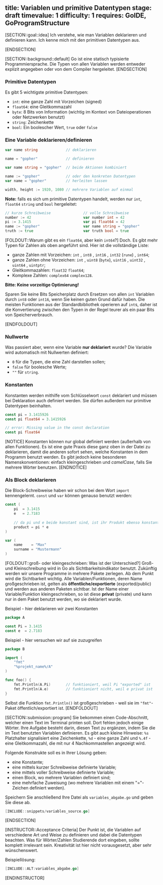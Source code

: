 title: Variablen und primitive Datentypen
stage: draft
timevalue: 1
difficulty: 1
requires: GoIDE, GoProgramStructure
---

[SECTION::goal::idea]
Ich verstehe, wie man Variablen deklarieren und definieren kann. Ich kenne mich mit den primitiven Datentypen aus.

[ENDSECTION]

[SECTION::background::default]
Go ist eine statisch typisierte Programmiersprache. Die Typen von allen Variablen werden entweder explizit angegeben oder von dem Compiler hergeleitet.
[ENDSECTION]

### Primitive Datentypen

Es gibt 5 wichtigste primitive Datentypen:

* `int`: eine ganze Zahl mit Vorzeichen (signed)
* `float64`: eine Gleitkommazahl
* `byte`: 8 Bits von Information (wichtig im Kontext von Dateioperationen oder Netzwerken benutzt)
* `string`: Zeichenkette
* `bool`: Ein boolescher Wert, `true` oder `false`

### Eine Variable deklarieren/definieren
```go
var name string             // deklarieren

name = "gopher"             // definieren

var name string = "gopher"  // beide Aktionen kombiniert

name := "gopher"            // oder den konkreten Datentypen
var name = "gopher"         // herleiten lassen

width, height := 1920, 1080 // mehrere Variablen auf einmal
```

__Note:__ falls es sich um primitive Datentypen handelt, werden nur `int`, `float64` `string` und `bool` hergeleitet:
```go
// kurze Schreibweise               // volle Schreibweise
number := 42                        var number int = 42
pi := 3.1415                        var pi float64 = 42
name := "gopher"                    var name string = "gopher"
truth := true                       var truth bool = true
```

[FOLDOUT::Warum gibt es ein `float64`, aber kein `int64`?]
Doch. Es gibt mehr Typen für Zahlen als oben angeführt sind. Hier ist die vollständige Liste:

* ganze Zahlen mit Vorzeichen: `int` , `int8` , `int16` , `int32` (`rune`) , `int64`;
* ganze Zahlen ohne Vorzeichen: `int` , `uint8` (`byte`), `uint16` , `uint32` , `uint64` , `uintptr`;
* Gleitkommazahlen: `float32` `float64`;
* Komplexe Zahlen: `complex64` `complex128`.

__Bitte: Keine vorzeitige Optimierung!__

Sparen Sie keine Bits Speicherplatz durch Ersetzen von allen `int` Variablen durch `int8` oder `int16`, wenn Sie keinen guten Grund dafür haben. Die meisten Funktionen aus der Standardbibliothek operieren auf `int`s, daher ist die Konvertierung zwischen den Typen in der Regel teurer als ein paar Bits von Speicherverbrauch.

[ENDFOLDOUT]

[//]: # (Komplexere Datentypen werden ohne Ausnahmen hergeleitet, daher ist die kurze Schreibweise im Go-Universum bevorzugt.)

### Nullwerte
Was passiert aber, wenn eine Variable __nur deklariert__ wurde? Die Variable wird automatisch mit Nullwerten definiert:

* `0` für die Typen, die eine Zahl darstellen sollen;
* `false` für boolesche Werte;
* `""` für `string`.

[//]: # (* zusammengesetzte Datentypen behalten dabei ihre Struktur, aber die Werte von den einzelnen Feldern werden ebenfalls mit Nullwerten definiert. )

### Konstanten
Konstanten werden mithilfe vom Schlüsselwort `const` deklariert und müssen bei Deklaration auch definiert werden. Sie dürfen außerdem nur primitive Datentypen beinhalten.
```go
const pi = 3.1415926
const pi float64 = 3.1415926

// error: Missing value in the const declaration
const pi float64
```

[NOTICE]
Konstanten können nur global definiert werden (außerhalb von allen Funktionen). Es ist eine gute Praxis diese ganz oben in der Datei zu deklarieren, damit die anderen sofort sehen, welche Konstanten in dem Programm benutzt werden. Es gibt jedoch keine besonderen Namenskonventionen: einfach kleingeschrieben und _camelCase_, falls Sie mehrere Wörter benutzen.
[ENDNOTICE]

### Als Block deklarieren
Die Block-Schreibweise haben wir schon bei dem Wort `import` kennengelernt. `const` und `var` können genauso benutzt werden:
```go
const (
    pi  = 3.1415
    e   = 2.7183
    
    // da pi und e beide konstant sind, ist ihr Produkt ebenso konstant
    product = pi * e
)

var (
    name    = "Max"
    surname = "Mustermann"
)
```

[FOLDOUT::groß- oder kleingeschrieben: Was ist der Unterschied?]
Groß- und Kleinschreibung wird in Go als Sichtbarkeitsindikator benutzt. Zukünftig werden wir unsere Programme in mehrere Pakete zerlegen. Ab dem Punkt wird die Sichtbarkeit wichtig. Alle Variablen/Funktionen, deren Name großgeschrieben ist, gelten als __öffentliche/exportierte__ (exported/public) und werden aus anderen Paketen sichtbar. Ist der Name einer Variable/Funktion kleingeschrieben, so ist diese __privat__ (private) und kann nur in dem Paket benutzt werden, wo sie deklariert wurde.

Beispiel - hier deklarieren wir zwei Konstanten
```go
package A

const Pi = 3.1415
const e  = 2.7183
```

Beispiel - hier versuchen wir auf sie zuzugreifen
```go
package B

import (
    "fmt"
    "%projekt_name%/A"
)

func foo() {
    fmt.Println(A.Pi)       // funktioniert, weil Pi "exported" ist
    fmt.Println(A.e)        // funktioniert nicht, weil e privat ist
}
```

Selbst die Funktion `fmt.Println()` ist großgeschrieben - weil sie im `"fmt"`-Paket öffentlich/exportiert ist.
[ENDFOLDOUT]

[SECTION::submission::program]
Sie bekommen einen Code-Abschnitt, welcher einen Text im Terminal printen soll. Dort fehlen jedoch einige Wörter. Ihre Aufgabe besteht darin, diesen Text zu ergänzen, indem Sie die im Text benutzten Variablen definieren. Es gibt auch kleine Hinweise: `%s` Platzhalter signalisiert eine Zeichenkette, `%d` - eine ganze Zahl und `%.4f` - eine Gleitkommazahl, die mit nur 4 Nachkommastellen angezeigt wird.

Folgende Konstrukte soll es in Ihrer Lösung geben:

* eine Konstante;
* eine mittels kurzer Schreibweise definierte Variable;
* eine mittels voller Schreibweise definierte Variable;
* einen Block, wo mehrere Variablen definiert sind;
* eine mehrfache Zuweisung (wo mehrere Variablen mit einem "="-Zeichen definiert werden).

Speichern Sie anschließend Ihre Datei als `variables_abgabe.go` und geben Sie diese ab.

```go
[INCLUDE::snippets/variables_source.go]
```

[ENDSECTION]

[INSTRUCTOR::Acceptance Criteria]
Der Punkt ist, die Variablen auf verschiedene Art und Weise zu definieren und dabei die Datentypen beachten. Was für Wörter/Zahlen Studierende dort eingeben, sollte komplett irrelevant sein. Kreativität ist hier nicht vorausgesetzt, aber sehr wünschenswert.

Beispiellösung:
```go
[INCLUDE::ALT:variables_abgabe.go]
```
[ENDINSTRUCTOR]
